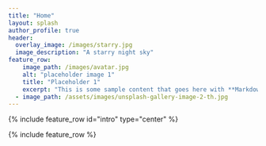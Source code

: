 ```yaml
---
title: "Home"
layout: splash
author_profile: true
header:
  overlay_image: /images/starry.jpg
  image_description: "A starry night sky"
feature_row:
	image_path: /images/avatar.jpg
    alt: "placeholder image 1"
    title: "Placeholder 1"
    excerpt: "This is some sample content that goes here with **Markdown** formatting."
  - image_path: /assets/images/unsplash-gallery-image-2-th.jpg
---
```

{% include feature_row id="intro" type="center" %}

{% include feature_row %}